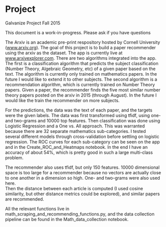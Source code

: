 # Project
Galvanize Project Fall 2015

This document is a work-in-progress.  Please ask if you have questions

The Arxiv is an academic pre-print respository hosted by Cornell University (www.arxiv.org). 
The goal of this project is to build a paper recommender using the arxiv as the dataset. 
The app is currently live at www.arxivexplorer.com.
There are two algorithms integrated into the app. 
The first is a classification algorithm that predicts the subject classification 
(Number Theory, Algebraic Geometry, etc) of a given paper based on the text.
The algorithm is currently only trained on mathematics papers. 
In the future I would like to extend it to other subjects. The second algorithm is a 
recommendation algorithm, which is currently trained on Number Theory papers. Given a paper, 
the recommender finds the five most similar number theory papers posted on the arxiv in 2015 
(through August). In the future I would like the train the recommender on more subjects.

For the predictions, the data was the text of each paper, and the targets were the given labels.  The data was first
transformed using tfidf, using one- and two-grams and 10000 top features.  Then classification was done
using Logistic Regression and a One vs. All approach.  This was warranted because there are
32 separate mathematics sub-categories.  I tested several different models through cross-validation before
settling on logistic regression.  The ROC curves for each sub-category can be seen on the app and in the 
Create_ROC_and_Heatmaps notebook.  In the end I have an accuracy of about 54%, which is pretty good in such a large
multi-class problem.

The recommender also uses tfidf, but only 150 features.  10000 dimensional space is too large for a recommender because
no vectors are actually close to one another in a dimension so high.  One- and two-grams were also used here.  
Then the distance between each article is computed (I used cosine similarity, 
but other distance metrics could be explored), and similar papers are recommended.

All the relevant functions live in math_scraping_and_recommending_functions.py, 
and the data collection pipeline can be found in the Math_data_collection notebook.
